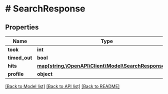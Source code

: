 # # SearchResponse

## Properties

Name | Type | Description | Notes
------------ | ------------- | ------------- | -------------
**took** | **int** |  | [optional] 
**timed_out** | **bool** |  | [optional] 
**hits** | [**map[string,\OpenAPI\Client\Model\SearchResponseHits]**](SearchResponseHits.md) |  | [optional] 
**profile** | **object** |  | [optional] 

[[Back to Model list]](../../README.md#documentation-for-models) [[Back to API list]](../../README.md#documentation-for-api-endpoints) [[Back to README]](../../README.md)


